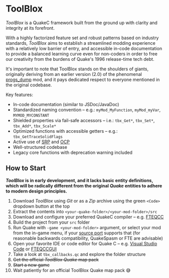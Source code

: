 # ToolBlox

*ToolBlox* is a QuakeC framework built from the ground up with clarity and integrity at its forefront.

With a highly factorized feature set and robust patterns based on industry standards, *ToolBlox* aims to establish a streamlined modding experience with a relatively low barrier of entry, and accessible in-code documentation to provide a balanced learning curve even for non-coders in order to free our creativity from the burdens of Quake's 1996 release-time tech debt.

It's important to note that ToolBlox stands on the shoulders of giants, originally deriving from an earlier version (2.0) of the phenomenal [progs_dump](https://github.com/progs-dump-dev/progs_dump) mod, and it pays dedicated respect to everyone mentioned in the original codebase.

Key features:

- In-code documentation (similar to JSDoc/JavaDoc)
- Standardized naming convention – e.g.: `myMod_MyFunction`, `myMod_myVar`, `MYMOD_MYCONSTANT`
- Shielded properties via fail-safe accessors – i.e.: `tbx_Get*`, `tbx_Set*`, `tbx_Add*`, `tbx_Scale*`
- Optimized functions with accessible getters – e.g.: `tbx_GetTraceSolidFlags`
- Active use of [SRP](https://en.wikipedia.org/wiki/Single_responsibility_principle) and [OCP](https://en.wikipedia.org/wiki/Open%E2%80%93closed_principle)
- Well-structured codebase
- Legacy core functions with deprecation warning included

## How to Start

***ToolBlox* is in early development, and it lacks basic entity definitions, which will be radically different from the original *Quake* entities to adhere to modern design principles.**

1. Download *ToolBlox* using *Git* or as a *Zip* archive using the green `<Code>` dropdown button at the top
2. Extract the contents into `<your-quake-folder>/<your-mod-folder>/src`
3. Download and configure your preferred QuakeC compiler – e.g. [FTEQCC](https://www.fteqcc.org/)
4. Build the project from your `src` folder
5. Run Quake with `-game <your-mod-folder>` argument, or select your mod from the in-game menu, if your [source port](https://www.slipseer.com/index.php?threads/quake-engines-source-ports-a-beginners-guide.11/) supports that (for reasonable backwards compatibility, QuakeSpasm or FTE are advisable)
6. Open your favorite IDE or code editor for Quake C – e.g. [Visual Studio Code](https://code.visualstudio.com/) or [FTEQCCGUI](https://www.fteqcc.org/)
7. Take a look at `tbx_callbacks.qc` and explore the folder structure
8. ~~Get the official *ToolBlox Quake* map pack~~
9. ~~Start a new game~~
10. Wait patiently for an official ToolBlox Quake map pack :sweat_smile: